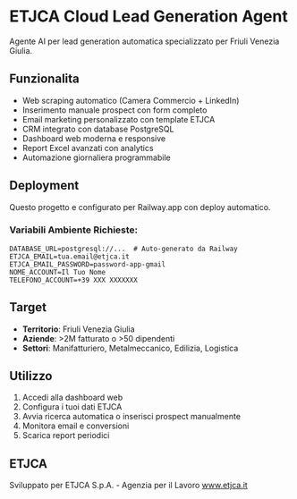 # ETJCA Cloud Lead Generation Agent

Agente AI per lead generation automatica specializzato per Friuli Venezia Giulia.

## Funzionalita

- Web scraping automatico (Camera Commercio + LinkedIn)
- Inserimento manuale prospect con form completo
- Email marketing personalizzato con template ETJCA
- CRM integrato con database PostgreSQL
- Dashboard web moderna e responsive
- Report Excel avanzati con analytics
- Automazione giornaliera programmabile

## Deployment

Questo progetto e configurato per Railway.app con deploy automatico.

### Variabili Ambiente Richieste:

```
DATABASE_URL=postgresql://...  # Auto-generato da Railway
ETJCA_EMAIL=tua.email@etjca.it
ETJCA_EMAIL_PASSWORD=password-app-gmail
NOME_ACCOUNT=Il Tuo Nome
TELEFONO_ACCOUNT=+39 XXX XXXXXXX
```

## Target

- **Territorio**: Friuli Venezia Giulia
- **Aziende**: >2M fatturato o >50 dipendenti
- **Settori**: Manifatturiero, Metalmeccanico, Edilizia, Logistica

## Utilizzo

1. Accedi alla dashboard web
2. Configura i tuoi dati ETJCA
3. Avvia ricerca automatica o inserisci prospect manualmente
4. Monitora email e conversioni
5. Scarica report periodici

## ETJCA

Sviluppato per ETJCA S.p.A. - Agenzia per il Lavoro
www.etjca.it
